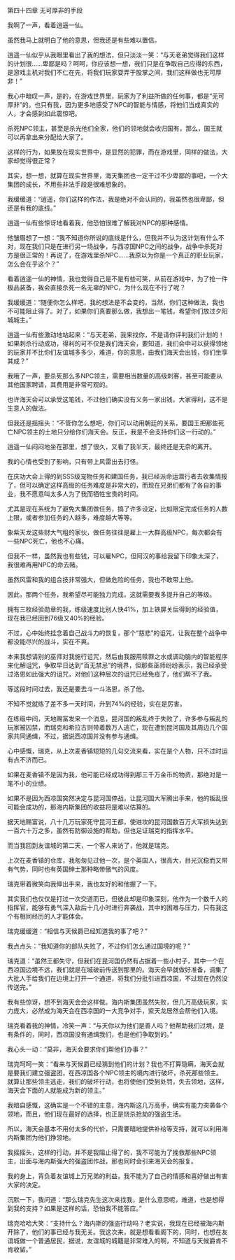 第四十四章 无可厚非的手段


我啊了一声，看着逍遥一仙。

虽然我马上就明白了他的意思，但我还是有些难以置信。

逍遥一仙似乎从我眼里看出了我的想法，但只淡淡一笑：“与天老弟觉得我们这样的计划很……卑鄙是吗？呵呵，你应该想一想，我们只是在争取自己应得的东西，是游戏主机对我们不仁在先，将我们玩家耍弄于股掌之间，我们这样做也无可厚非！”

我心中暗叹一声，是的，在游戏世界里，玩家为了利益所做的任何事，都是“无可厚非”的。也只有我，因为更多地感受了NPC的智能与情感，将他们当成真实的人，才会感到如此震惊吧。

杀死NPC领主，甚至是杀光他们全家，他们的领地就会收归国有，那么，国王就可以再拿出来分配给大家了。

这样的行为，如果放在现实世界中，是显然的犯罪，而在游戏里，同样的做法，大家却觉得很正常？

其实，想一想，就算在现实世界里，海天集团也一定干过不少卑鄙的事吧，一个大集团的成长，不用些非法手段是很难想象的。

我缓缓道：“逍遥，你们这样的作法，我是绝对不会认同的，我虽然也很卑鄙，但还是有我的底线。”

逍遥一仙有些惊讶地看着我，他恐怕很难了解我对NPC的那种感情。

他皱眉想了一想：“我不知道你所说的底线是什么，但我并不认为这计划有什么不对，现在我们只是在进行另一场战争，与西凉国NPC之间的战争，战争中杀死对方是很正常的！再说了，在游戏里杀NPC……我原以为你是一个真正的职业玩家，怎么会在乎这个？”

看着逍遥一仙的神情，我也觉得自己是不是有些可笑，从前在游戏中，为了抢一件极品装备，我会直接杀死一名无辜的NPC，为什么现在不行了呢？

我缓缓道：“随便你怎么样吧，我的想法是不会变的，当然，你们这种做法，我也不可能阻止得了。对了，如果你们真要那么做，我想出一笔钱，希望你们放过夕阳城城主。”

逍遥一仙有些激动地站起来：“与天老弟，我来找你，不是请你评判我们计划的！如果刺杀行动成功，得利的可不仅是我们海天会，要知道，我们会中可以获得领地的玩家并不比你们友谊城多多少，难道，你的意思，由我们海天会出钱，你们坐享其成？”

我哦了一声，要杀死那么多NPC领主，需要相当数量的高级刺客，甚至可能要从其他国家聘请，其费用是非常可观的。

也许海天会可以承受这笔钱，不过他们确实没有义务一家出钱，大家得利，这不是生意人的做法。

但我还是摇摇头：“不管你怎么想吧，你们可以动用朝廷的关系，要国王把那些死亡NPC领主的土地只分给你们海天会。反正，我是不会支持你们这一行动的。”

逍遥一仙闷闷地坐在那里，想了很久，又看了我半天，最终还是无奈的离开。

我的心情也受到了影响，只有带上风雷出去打怪。

在庆功大会上得的到SSS级宠物任务和建国任务，我已经派命运潜行者去收集情报了，但可以确定这样高级的任务难度是非常大的，而现在兄弟们都有了各自的事业，我不愿意叫太多人为了我而牺牲宝贵的时间。

尤其是现在系统为了避免大集团做任务，搞了许多设定，比如限定完成任务的人数上限，或者参加任务的人越多，难度越大等等。

象紫天龙这些财大气粗的家伙，做任务往往是雇上一大群高级NPC，每次都会有一些NPC死亡，他也不心痛。

但我不一样，虽然我也有些钱，可以雇NPC，但阿汉的事给我留下印象太深了，我很难再用NPC的命去赌。

虽然风雷和我的组合技非常强大，但做危险的任务，我也不敢带上他。

因此，那两个任务，我希望尽可能独力完成，这就需要我多提升自己的等级。

拥有三枚经验勋章的我，练级速度比别人快41%，加上铁屏关后得到的经验值，现在我已经回到76级又40%的经验。

不过，心中始终挂念着自己战斗力的恢复，那个“慈悲”的诅咒，让我在整个战争中都没能尽兴的战斗，实在不爽。

本来我想请别的巫师对我施行诅咒，然后由我服用赎罪之水或调动脑内的智能程序来化解诅咒，争取早日达到“百无禁忌”的境界，但那些巫师纷纷表示，我已经承受过洛恩如此强大的诅咒，对他们这种层次的诅咒已经免疫了，他们帮不了我。

等这段时间过去，我还是要去斗一斗洛恩，杀了他。

不知不觉就练了差不多一天时间，升到74%的经验，实在是厉害。

在练级中间，天地赐富发来一个消息，昆河国的叛乱终于失败了，许多参与叛乱的玩家被囚禁，而瑞克和希拉古则带着数万人逃亡，现在遭到昆河国及其周边几个国家共同通缉，不过，据说西凉国并没有参与通缉。

心中感慨，瑞克，从上次麦香镇短短的几句交流来看，实在是个人物，只不过时运有点不济而已。

如果在麦香镇不是因为我，他可能已经成功得到那三千万金币的物资，那绝对是一笔不小的业绩。

如果不是因为西凉国突然决定与昆河国停战，让昆河国大军腾出手来，他的叛乱很可能会成功的，那海内斯集团的收益将是难以估算的。

据天地赐富说，八十几万玩家死守昆河王都，使进攻的昆河国数百万大军损失达到一百六十万之多，虽然有防御设施的帮助，但也足证瑞克的指挥水平。

而当我回到友谊城的第二天，一个客人来访了，他就是瑞克。

上次在麦香镇的仓库，我匆匆见过他一次，是个英国人，很高大，目光沉稳而又带有气势，同时也有英国绅士那种略带傲气的风度。

瑞克带着微笑向我伸出手来，我也友好的和他握了一下。

其实我们也仅仅是打过一次交道而已，但彼此却是印象深刻，他作为一个数千人的指挥官，能够有勇气深入敌后十几小时进行奔袭战，其中的困难与压力，只有我这个有相同经历的人才能体会。

瑞克缓缓道：“相信与天候爵已经知道我的事了吧？”

我点点头：“我知道你的部队失败了，不过你们怎么通过国境的呢？”

瑞克道：“虽然王都失守，但我们在昆河国仍然有占据着一些小村子，其中一个在西凉国边境不远，我们就是在城破前传送到那里的。海天会早就做好准备，调集了大批人手给我们在边境上打开一个通道，将我们分批引进西凉国，不过现在仍然没传送完。”

我有些惊讶，想不到海天会会这样做。海内斯集团虽然失败，但几万高级玩家，实力庞大，必然成为海天会在西凉国的一大竞争对手，紫天龙居然会帮他们入境。

瑞克看着我的神情，冷笑一声：“与天你以为他们是善人吗？他帮助我们过境，是有条件的，同时，西凉国没有通缉我们，也是他们争取到的。”

我心头一动：“莫非，海天会要求你们帮他们办事？”

瑞克呵呵一笑：“看来与天候爵已经猜到他们的计划？我也不打算隐瞒，海天会就是要我们建立强盗团，在西凉国各个NPC领主的境内进行破坏，杀死那些领主。就算让那些领主逃走，我们的破坏行动，也将使他们受到处罚，失去领地，这样，海天会下面的人就能成为新的领主。”

我暗自感慨，这确实是一个不错的主意，海内斯这几万高手，确实有能力突袭各个领地，而且，他们现在最好的选择，也正是烧杀抢劫的强盗生活。

所以，海天会基本不用付太多的代价，只需要暗地提供补给等支持，就可以利用海内斯集团为他们挣领地。

我摇摇头，这样的行动，并不是我阻止得了的，我不可能为了挽救那些NPC领主，出面与海内斯强大的强盗团作战，那也同时会引来海天会的报复。

我的身上，背负着友谊城上万兄弟的利益，我不能为了自己的情感和喜好做出有害大家的决定。

沉默一下，我问道：“那么瑞克先生这次来找我，是什么意思呢，难道，也是想得到我的支持？如果是这样的话，恐怕我不能答应。”

瑞克哈哈大笑：“支持什么？海内斯的强盗行动吗？老实说，我现在已经被海内斯开除了，他们的事已经与我无关。我这次来，就是想看看阁下的，同时，也想在友谊城做一个普通居民，据说，友谊城的城籍是非常难入的啊，不知道与天候爵肯不肯收留。”





